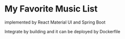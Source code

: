 # My Favorite Music List

implemented by React Material UI and Spring Boot

Integrate by building and it can be deployed by Dockerfile
